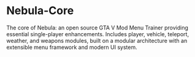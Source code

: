 # Nebula-Core
The core of Nebula: an open source GTA V Mod Menu Trainer providing essential single-player enhancements. Includes player, vehicle, teleport, weather, and weapons modules, built on a modular architecture with an extensible menu framework and modern UI system.
